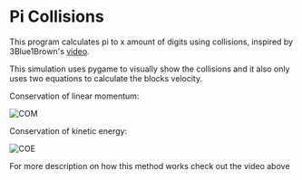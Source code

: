 # Pi Collisions
This program calculates pi to x amount of digits using collisions, inspired by 3Blue1Brown's [video](https://www.youtube.com/watch?v=jsYwFizhncE).

This simulation uses pygame to visually show the collisions and it also only uses two equations to calculate the blocks velocity.

Conservation of linear momentum:

![COM](https://wikimedia.org/api/rest_v1/media/math/render/svg/4c6cbc0fc094bd353861e8670b89d3fdbeaa9989 "COM")

Conservation of kinetic energy:

![COE](https://wikimedia.org/api/rest_v1/media/math/render/svg/344330d4e62d3d8e1f79c7969aad8b33cfbddbd3 "COE")

For more description on how this method works check out the video above
